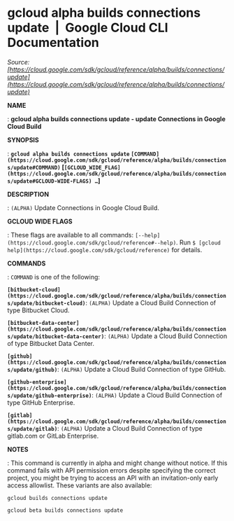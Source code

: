 # gcloud alpha builds connections update  |  Google Cloud CLI Documentation

*Source: [https://cloud.google.com/sdk/gcloud/reference/alpha/builds/connections/update](https://cloud.google.com/sdk/gcloud/reference/alpha/builds/connections/update)*

**NAME**

: **gcloud alpha builds connections update - update Connections in Google Cloud Build**

**SYNOPSIS**

: **`gcloud alpha builds connections update` `[COMMAND](https://cloud.google.com/sdk/gcloud/reference/alpha/builds/connections/update#COMMAND)` [`[GCLOUD_WIDE_FLAG](https://cloud.google.com/sdk/gcloud/reference/alpha/builds/connections/update#GCLOUD-WIDE-FLAGS) …`]**

**DESCRIPTION**

: `(ALPHA)` Update Connections in Google Cloud Build.

**GCLOUD WIDE FLAGS**

: These flags are available to all commands: `[--help](https://cloud.google.com/sdk/gcloud/reference#--help)`.
Run `$ [gcloud help](https://cloud.google.com/sdk/gcloud/reference)` for details.

**COMMANDS**

: ``COMMAND`` is one of the following:

**`[bitbucket-cloud](https://cloud.google.com/sdk/gcloud/reference/alpha/builds/connections/update/bitbucket-cloud)`**:
`(ALPHA)` Update a Cloud Build Connection of type Bitbucket Cloud.

**`[bitbucket-data-center](https://cloud.google.com/sdk/gcloud/reference/alpha/builds/connections/update/bitbucket-data-center)`**:
`(ALPHA)` Update a Cloud Build Connection of type Bitbucket Data
Center.

**`[github](https://cloud.google.com/sdk/gcloud/reference/alpha/builds/connections/update/github)`**:
`(ALPHA)` Update a Cloud Build Connection of type GitHub.

**`[github-enterprise](https://cloud.google.com/sdk/gcloud/reference/alpha/builds/connections/update/github-enterprise)`**:
`(ALPHA)` Update a Cloud Build Connection of type GitHub Enterprise.

**`[gitlab](https://cloud.google.com/sdk/gcloud/reference/alpha/builds/connections/update/gitlab)`**:
`(ALPHA)` Update a Cloud Build Connection of type gitlab.com or
GitLab Enterprise.

**NOTES**

: This command is currently in alpha and might change without notice. If this
command fails with API permission errors despite specifying the correct project,
you might be trying to access an API with an invitation-only early access
allowlist. These variants are also available:

```
gcloud builds connections update
```

```
gcloud beta builds connections update
```